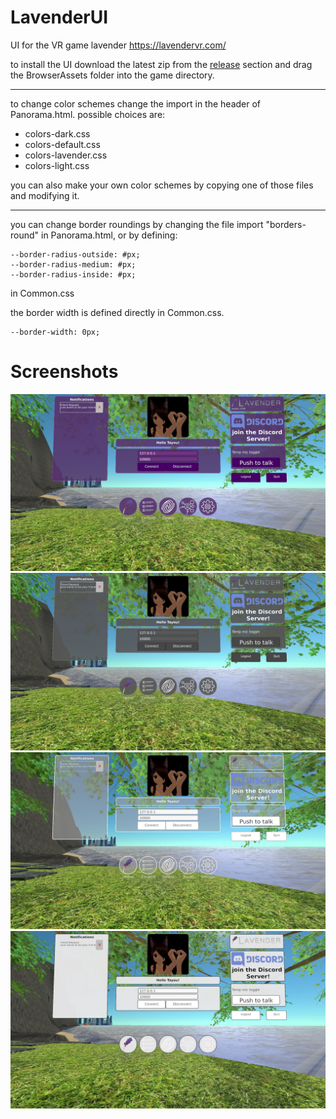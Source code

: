 # LavenderUI
UI for the VR game lavender https://lavendervr.com/

to install the UI download the latest zip from the [release](https://github.com/SupraLP/lavenderUI/releases "release") section and drag the BrowserAssets folder into the game directory.

---
to change color schemes change the import in the header of Panorama.html.
possible choices are:
- colors-dark.css
- colors-default.css
- colors-lavender.css
- colors-light.css

you can also make your own color schemes by copying one of those files and modifying it.

---
you can change border roundings by changing the file import "borders-round" in Panorama.html,
or by defining:
```
--border-radius-outside: #px;
--border-radius-medium: #px;
--border-radius-inside: #px;
```
in Common.css

the border width is defined directly in Common.css.
```
--border-width: 0px;
```

# Screenshots
![screenshot](https://github.com/SupraLP/lavenderUI/blob/master/pictures/colors_lavender.jpg)
![screenshot](https://github.com/SupraLP/lavenderUI/blob/master/pictures/colors_dark.jpg)
![screenshot](https://github.com/SupraLP/lavenderUI/blob/master/pictures/colors_default.jpg)
![screenshot](https://github.com/SupraLP/lavenderUI/blob/master/pictures/colors_light.jpg)
